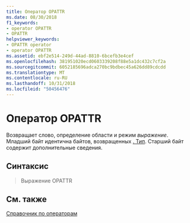 ```yaml
---
title: Оператор OPATTR
ms.date: 08/30/2018
f1_keywords:
- operator OPATTR
- OPATTR
helpviewer_keywords:
- OPATTR operator
- operator OPATTR
ms.assetid: ebf2e514-249d-44ad-8810-6bcefb3e4cef
ms.openlocfilehash: 381951020ecd0603339208f88e5a1dc432c7cf2a
ms.sourcegitcommit: 6052185696adca270bc9bdbec45a626dd89cdcdd
ms.translationtype: MT
ms.contentlocale: ru-RU
ms.lasthandoff: 10/31/2018
ms.locfileid: "50456476"
---
```

# <a name="operator-opattr"></a>Оператор OPATTR

Возвращает слово, определение области и режим *выражение*. Младший байт идентична байтов, возвращенных [. Тип](../../assembler/masm/operator-dot-type.md). Старший байт содержит дополнительные сведения.

## <a name="syntax"></a>Синтаксис

> Выражение OPATTR

## <a name="see-also"></a>См. также

[Справочник по операторам](../../assembler/masm/operators-reference.md)<br/>
